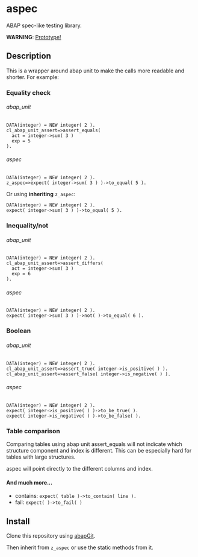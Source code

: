 # aspec
ABAP spec-like testing library.

**WARNING**: <u>Prototype!</u>

## Description

This is a wrapper around abap unit to make the calls more readable and shorter. For example:

### Equality check

###### abap_unit
```abap
DATA(integer) = NEW integer( 2 ).
cl_abap_unit_assert=>assert_equals(
  act = integer->sum( 3 ) 
  exp = 5 
).
```
###### aspec
```abap
DATA(integer) = NEW integer( 2 ).
z_aspec=>expect( integer->sum( 3 ) )->to_equal( 5 ).
```

Or using **inheriting** `z_aspec`:

```abap
DATA(integer) = NEW integer( 2 ).
expect( integer->sum( 3 ) )->to_equal( 5 ).
```

### Inequality/not
###### abap_unit
```abap
DATA(integer) = NEW integer( 2 ).
cl_abap_unit_assert=>assert_differs(
  act = integer->sum( 3 ) 
  exp = 6 
).
```
###### aspec
```abap
DATA(integer) = NEW integer( 2 ).
expect( integer->sum( 3 ) )->not( )->to_equal( 6 ).
```
### Boolean
###### abap_unit
```abap
DATA(integer) = NEW integer( 2 ).
cl_abap_unit_assert=>assert_true( integer->is_positive( ) ).
cl_abap_unit_assert=>assert_false( integer->is_negative( ) ).
```
###### aspec
```abap
DATA(integer) = NEW integer( 2 ).
expect( integer->is_positive( ) )->to_be_true( ).
expect( integer->is_negative( ) )->to_be_false( ).
```
### Table comparison
Comparing tables using abap unit assert_equals will not indicate which structure component and index is different. This can be especially hard for tables with large structures.

aspec will point directly to the different columns and index.

#### And much more...
- contains: `expect( table )->to_contain( line ).`
- fail: `expect( )->to_fail( )`

## Install

Clone this repository using [abapGit](https://github.com/larshp/abapGit).

Then inherit from `z_aspec` or use the static methods from it.
